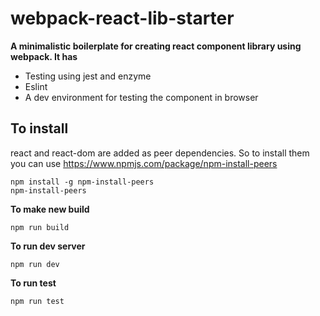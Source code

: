 # webpack-react-lib-starter

**A minimalistic boilerplate for creating react component library using webpack. It has**
* Testing using jest and enzyme
* Eslint
* A dev environment for testing the component in browser

## To install
react and react-dom are added as peer dependencies. So to install them you can use https://www.npmjs.com/package/npm-install-peers
```
npm install -g npm-install-peers
npm-install-peers
```

**To make new build**
```
npm run build
```

**To run dev server**
```
npm run dev
```

**To run test**
```
npm run test
```

